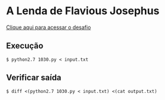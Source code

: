 # A Lenda de Flavious Josephus
[Clique aqui para acessar o desafio](https://www.urionlinejudge.com.br/judge/pt/problems/view/1030)

## Execução
```
$ python2.7 1030.py < input.txt
```

## Verificar saída
```
$ diff <(python2.7 1030.py < input.txt) <(cat output.txt)
```